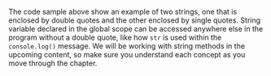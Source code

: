 The code sample above show an example of two strings, one that is enclosed by double quotes and the other enclosed by single quotes. String variable declared in the global scope can be accessed anywhere else in the program without a double quote, like how `str`  is used within the `console.log()` message. We will be working with string methods in the upcoming content, so make sure you understand each concept as you move through the chapter.